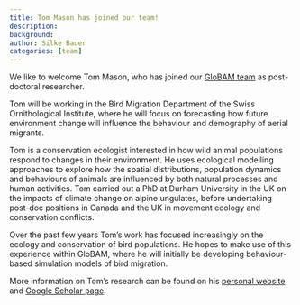```yaml
---
title: Tom Mason has joined our team!
description: 
background: 
author: Silke Bauer
categories: [team]
---
```


We like to welcome Tom Mason, who has joined our [GloBAM team](/team/) as post-doctoral researcher.

Tom will be working in the Bird Migration Department of the Swiss Ornithological Institute, where he will focus on forecasting how future environment change will influence the behaviour and demography of aerial migrants.

Tom is a conservation ecologist interested in how wild animal populations respond to changes in their environment. He uses ecological modelling approaches to explore how the spatial distributions, population dynamics and behaviours of animals are influenced by both natural processes and human activities. Tom carried out a PhD at Durham University in the UK on the impacts of climate change on alpine ungulates, before undertaking post-doc positions in Canada and the UK in movement ecology and conservation conflicts.

Over the past few years Tom’s work has focused increasingly on the ecology and conservation of bird populations. He hopes to make use of this experience within GloBAM, where he will initially be developing behaviour-based simulation models of bird migration.

More information on Tom’s research can be found on his [personal website](https://tommason.weebly.com/) and [Google Scholar page](https://scholar.google.co.uk/citations?user=gjcjiR4AAAAJ&hl=en).

